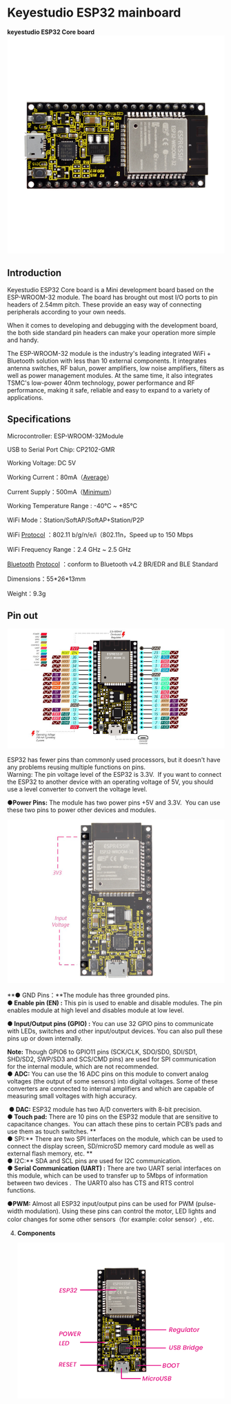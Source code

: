# Keyestudio ESP32 mainboard

**keyestudio ESP32 Core board** 
![](media/d59fe9d9aced2ab49f5b9c6e59d9afde.jpeg)

## Introduction

Keyestudio ESP32 Core board is a Mini development board based on the
ESP-WROOM-32 module. The board has brought out most I/O ports to pin
headers of 2.54mm pitch. These provide an easy way of connecting
peripherals according to your own needs.

When it comes to developing and debugging with the development board,
the both side standard pin headers can make your operation more simple
and handy.

The ESP-WROOM-32 module is the industry's leading integrated WiFi +
Bluetooth solution with less than 10 external components. It integrates
antenna switches, RF balun, power amplifiers, low noise amplifiers,
filters as well as power management modules. At the same time, it also
integrates TSMC's low-power 40nm technology, power performance and RF
performance, making it safe, reliable and easy to expand to a variety of
applications.  

## Specifications

Microcontroller: ESP-WROOM-32Module

USB to Serial Port Chip: CP2102-GMR

Working Voltage: DC 5V

Working
Current：80mA（[Average](C:/Users/NINGMEI/AppData/Local/youdao/dict/Application/8.10.7.0/resultui/html/index.html#/javascript:;)）

Current
Supply：500mA（[Minimum](C:/Users/NINGMEI/AppData/Local/youdao/dict/Application/8.10.7.0/resultui/html/index.html#/javascript:;)）

Working Temperature Range : -40°C \~ +85°C

WiFi Mode：Station/SoftAP/SoftAP+Station/P2P

WiFi
[Protocol](C:/Users/NINGMEI/AppData/Local/youdao/dict/Application/8.10.7.0/resultui/html/index.html#/javascript:;) ：802.11
b/g/n/e/i（802.11n，Speed up to 150 Mbps

WiFi Frequency Range：2.4 GHz \~ 2.5 GHz

[Bluetooth](C:/Users/NINGMEI/AppData/Local/youdao/dict/Application/8.10.7.0/resultui/html/index.html#/javascript:;) [Protocol](C:/Users/NINGMEI/AppData/Local/youdao/dict/Application/8.10.7.0/resultui/html/index.html#/javascript:;) ：conform
to Bluetooth v4.2 BR/EDR and BLE Standard

Dimensions：55\*26\*13mm

Weight：9.3g

## Pin out

![](media/faad4453ca14a342def16fdc3d46ef79.png)

ESP32 has fewer pins than commonly used processors, but it doesn't have
any problems reusing multiple functions on pins.    
Warning: The pin voltage level of the ESP32 is 3.3V.  If you want to
connect the ESP32 to another device with an operating voltage of 5V, you
should use a level converter to convert the voltage level.  

**●Power Pins:** The module has two power pins +5V and 3.3V.  You can
use these two pins to power other devices and modules. 

![](media/2a90758b3a2e998d7af545fdbb432f08.png)

**● GND Pins：**The module has three grounded pins.  
**● Enable pin (EN) :** This pin is used to enable and disable modules.
The pin enables module at high level and disables module at low level.  

**● Input/Output pins (GPIO) :** You can use 32 GPIO pins to communicate
with LEDs, switches and other input/output devices. You can also pull
these pins up or down internally.  

**Note:** Though GPIO6 to GPIO11 pins (SCK/CLK, SDO/SD0, SDI/SD1,
SHD/SD2, SWP/SD3 and SCS/CMD pins) are used for SPI communication for
the internal module, which are not recommended.    
● **ADC:** You can use the 16 ADC pins on this module to convert analog
voltages (the output of some sensors) into digital voltages. Some of
these converters are connected to internal amplifiers and which are
capable of measuring small voltages with high accuracy.

 **● DAC:** ESP32 module has two A/D converters with 8-bit precision.  
**● Touch pad:** There are 10 pins on the ESP32 module that are
sensitive to capacitance changes.  You can attach these pins to certain
PCB’s pads and use them as touch switches. **   
● SPI:** There are two SPI interfaces on the module, which can be used
to connect the display screen, SD/microSD memory card module as well as
external flash memory, etc. **   
● I2C:** SDA and SCL pins are used for I2C communication.    
**● Serial Communication (UART) :** There are two UART serial interfaces
on this module, which can be used to transfer up to 5Mbps of information
between two devices .  The UART0 also has CTS and RTS control
functions. 

**●PWM:** Almost all ESP32 input/output pins can be used for PWM
(pulse-width modulation). Using these pins can control the motor, LED
lights and color changes for some other sensors（for example: color
sensor）, etc.  

4.  **Components**
    
    ![](media/4e99a4f953b9ede17b5c135232ddb476.png)

